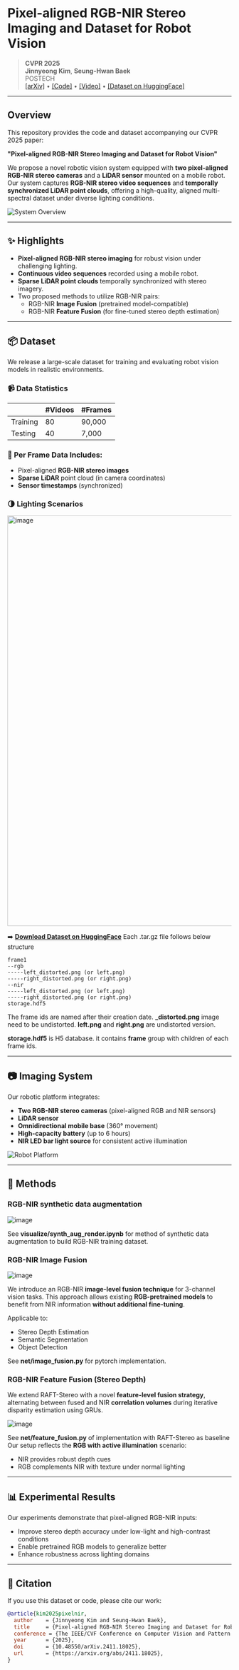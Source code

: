 # Pixel-aligned RGB-NIR Stereo Imaging and Dataset for Robot Vision

> **CVPR 2025**  
> **Jinnyeong Kim**, **Seung-Hwan Baek**  
> POSTECH  
> [[arXiv]](https://arxiv.org/abs/2411.18025) • [[Code]](https://github.com/your-repo-url) • [[Video]](https://your-video-link.com) • [[Dataset on HuggingFace]](https://huggingface.co/datasets/your-dataset-url)

---

## Overview

This repository provides the code and dataset accompanying our CVPR 2025 paper:

**"Pixel-aligned RGB-NIR Stereo Imaging and Dataset for Robot Vision"**

We propose a novel robotic vision system equipped with **two pixel-aligned RGB-NIR stereo cameras** and a **LiDAR sensor** mounted on a mobile robot. Our system captures **RGB-NIR stereo video sequences** and **temporally synchronized LiDAR point clouds**, offering a high-quality, aligned multi-spectral dataset under diverse lighting conditions.

![System Overview](https://divisonofficer.github.io/project_page_Pixel_aligned_RGB_NIR_Stereo/fig_imaging_1.png)

---

## ✨ Highlights

- **Pixel-aligned RGB-NIR stereo imaging** for robust vision under challenging lighting.
- **Continuous video sequences** recorded using a mobile robot.
- **Sparse LiDAR point clouds** temporally synchronized with stereo imagery.
- Two proposed methods to utilize RGB-NIR pairs:
  - RGB-NIR **Image Fusion** (pretrained model-compatible)
  - RGB-NIR **Feature Fusion** (for fine-tuned stereo depth estimation)

---

## 📦 Dataset

We release a large-scale dataset for training and evaluating robot vision models in realistic environments.

### 📹 Data Statistics

| | #Videos | #Frames |
|---|--------|---------|
| Training | 80 | 90,000 |
| Testing  | 40 | 7,000 |

### 📁 Per Frame Data Includes:

- Pixel-aligned **RGB-NIR stereo images**
- **Sparse LiDAR** point cloud (in camera coordinates)
- **Sensor timestamps** (synchronized)

### 🌗 Lighting Scenarios
<img width="920" alt="image" src="https://github.com/user-attachments/assets/a07bea4e-5674-4277-a585-f556ce9d4825" />


➡️ **[Download Dataset on HuggingFace](https://huggingface.co/datasets/DivisonOfficer/Pixel-aligned_RGB-NIR_stereo_dataset)**
Each .tar.gz file follows below structure
```
frame1
--rgb
-----left_distorted.png (or left.png)
-----right_distorted.png (or right.png)
--nir
-----left_distorted.png (or left.png)
-----right_distorted.png (or right.png)
storage.hdf5
```
The frame ids are named after their creation date.
**_distorted.png** image need to be undistorted. **left.png** and **right.png** are undistorted version.

**storage.hdf5** is H5 database. it contains **frame** group with children of each frame ids.

---

## 📷 Imaging System

Our robotic platform integrates:

- **Two RGB-NIR stereo cameras** (pixel-aligned RGB and NIR sensors)
- **LiDAR sensor**
- **Omnidirectional mobile base** (360° movement)
- **High-capacity battery** (up to 6 hours)
- **NIR LED bar light source** for consistent active illumination

![Robot Platform](https://divisonofficer.github.io/project_page_Pixel_aligned_RGB_NIR_Stereo/fig_imaging_1.png)

---

## 🔧 Methods

### RGB-NIR synthetic data augmentation

![image](https://github.com/user-attachments/assets/00805f64-44cf-4ac4-927c-a01ace160f39)

See **visualize/synth_aug_render.ipynb** for method of synthetic data augmentation to build RGB-NIR training dataset. 


### RGB-NIR Image Fusion
![image](https://github.com/user-attachments/assets/0d524c12-8419-48d0-8c3a-0b8a9bc29d1b)

We introduce an RGB-NIR **image-level fusion technique** for 3-channel vision tasks. This approach allows existing **RGB-pretrained models** to benefit from NIR information **without additional fine-tuning**.

Applicable to:
- Stereo Depth Estimation
- Semantic Segmentation
- Object Detection

See **net/image_fusion.py** for pytorch implementation.

### RGB-NIR Feature Fusion (Stereo Depth)

We extend RAFT-Stereo with a novel **feature-level fusion strategy**, alternating between fused and NIR **correlation volumes** during iterative disparity estimation using GRUs.

![image](https://github.com/user-attachments/assets/ef954e60-02d4-4a6c-b126-150ee2edeffc)

See **net/feature_fusion.py** of implementation with RAFT-Stereo as baseline
Our setup reflects the **RGB with active illumination** scenario:  
- NIR provides robust depth cues  
- RGB complements NIR with texture under normal lighting

---

## 📊 Experimental Results

Our experiments demonstrate that pixel-aligned RGB-NIR inputs:
- Improve stereo depth accuracy under low-light and high-contrast conditions
- Enable pretrained RGB models to generalize better
- Enhance robustness across lighting domains




---





## 📄 Citation

If you use this dataset or code, please cite our work:

```bibtex
@article{kim2025pixelnir,
  author    = {Jinnyeong Kim and Seung-Hwan Baek},
  title     = {Pixel-aligned RGB-NIR Stereo Imaging and Dataset for Robot Vision},
  conference = {The IEEE/CVF Conference on Computer Vision and Pattern Recognition (CVPR)},
  year      = {2025},
  doi       = {10.48550/arXiv.2411.18025},
  url       = {https://arxiv.org/abs/2411.18025},
}

